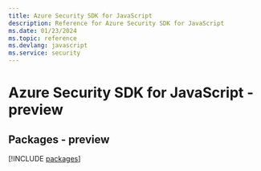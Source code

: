 ```yaml
---
title: Azure Security SDK for JavaScript
description: Reference for Azure Security SDK for JavaScript
ms.date: 01/23/2024
ms.topic: reference
ms.devlang: javascript
ms.service: security
---
```

# Azure Security SDK for JavaScript - preview
## Packages - preview
[!INCLUDE [packages](security-index.md)]